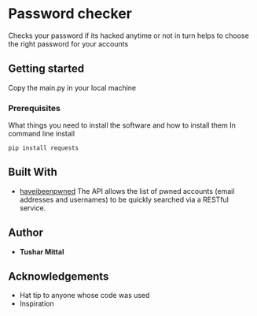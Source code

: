 # Password checker
Checks your password if its hacked anytime or not in turn helps to choose the right password for your accounts

## Getting started
Copy the main.py in your local machine 

### Prerequisites
What things you need to install the software and how to install them
In command line install
```
pip install requests
```
## Built With
* [haveibeenpwned](https://haveibeenpwned.com/API/v3) The API allows the list of       pwned accounts (email addresses and usernames) to be quickly searched via a         RESTful service.

## Author
* **Tushar Mittal**

## Acknowledgements
* Hat tip to anyone whose code was used
* Inspiration
